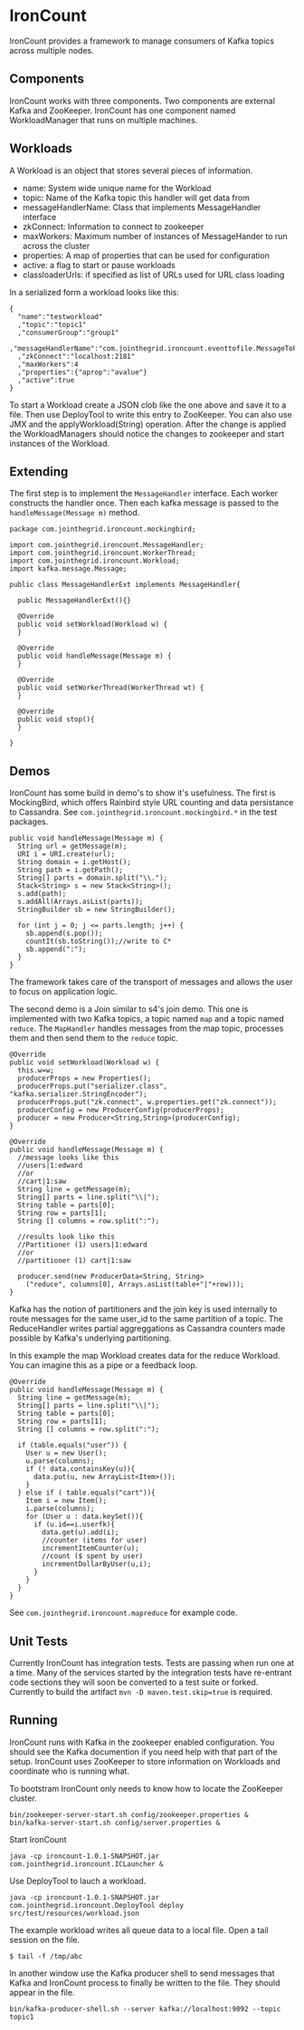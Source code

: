 IronCount
=============

IronCount provides a framework to manage consumers of Kafka topics across multiple nodes.

Components
-----
IronCount works with three components. Two components are external Kafka and ZooKeeper. IronCount
has one component named WorkloadManager that runs on multiple machines. 

Workloads
-----

A Workload is an object that stores several pieces of information.

* name: System wide unique name for the Workload
* topic: Name of the Kafka topic this handler will get data from
* messageHandlerName: Class that implements MessageHandler interface 
* zkConnect: Information to connect to zookeeper
* maxWorkers: Maximum number of instances of MessageHander to run across the cluster
* properties: A map of properties that can be used for configuration
* active: a flag to start or pause workloads
* classloaderUrls: if specified as list of URLs used for URL class loading

In a serialized form a workload looks like this:

    {
      "name":"testworkload"
      ,"topic":"topic1"
      ,"consumerGroup":"group1"
      ,"messageHandlerName":"com.jointhegrid.ironcount.eventtofile.MessageToFileHandler"
      ,"zkConnect":"localhost:2181"
      ,"maxWorkers":4
      ,"properties":{"aprop":"avalue"}
      ,"active":true
    }

To start a Workload create a JSON clob like the one above and save it to a file. Then use
DeployTool to write this entry to ZooKeeper. You can also use JMX and the applyWorkload(String) operation. 
After the change is applied the WorkloadManagers should notice
the changes to zookeeper and start instances of the Workload.

Extending
-----

The first step is to implement the `MessageHandler` interface. Each worker constructs the handler
once. Then each kafka message is passed to the `handleMessage(Message m)` method. 

    package com.jointhegrid.ironcount.mockingbird;

    import com.jointhegrid.ironcount.MessageHandler;
    import com.jointhegrid.ironcount.WorkerThread;
    import com.jointhegrid.ironcount.Workload;
    import kafka.message.Message;

    public class MessageHandlerExt implements MessageHandler{

      public MessageHandlerExt(){}

      @Override
      public void setWorkload(Workload w) {
      }

      @Override
      public void handleMessage(Message m) {
      }

      @Override
      public void setWorkerThread(WorkerThread wt) {
      }
    
      @Override
      public void stop(){
      }

    }

Demos
-----

IronCount has some build in demo's to show it's usefulness. The first is MockingBird, which offers Rainbird 
style URL counting and data persistance to Cassandra. See `com.jointhegrid.ironcount.mockingbird.*` in the 
test packages.

    public void handleMessage(Message m) {
      String url = getMessage(m);
      URI i = URI.create(url);
      String domain = i.getHost();
      String path = i.getPath();
      String[] parts = domain.split("\\.");
      Stack<String> s = new Stack<String>();
      s.add(path);
      s.addAll(Arrays.asList(parts));
      StringBuilder sb = new StringBuilder();

      for (int j = 0; j <= parts.length; j++) {
        sb.append(s.pop());
        countIt(sb.toString());//write to C*
        sb.append(":");
      }
    }

The framework takes care of the transport of messages and allows the user to focus on application logic.

The second demo is a Join similar to s4's join demo. This one is implemented with two Kafka topics,
a topic named `map` and a topic named `reduce`. The `MapHandler` handles messages from the map topic, processes
them and then send them to the `reduce` topic. 

    @Override
    public void setWorkload(Workload w) {
      this.w=w;
      producerProps = new Properties();
      producerProps.put("serializer.class", "kafka.serializer.StringEncoder");
      producerProps.put("zk.connect", w.properties.get("zk.connect"));
      producerConfig = new ProducerConfig(producerProps);
      producer = new Producer<String,String>(producerConfig);
    }

    @Override
    public void handleMessage(Message m) {
      //message looks like this
      //users|1:edward
      //or
      //cart|1:saw
      String line = getMessage(m);
      String[] parts = line.split("\\|");
      String table = parts[0];
      String row = parts[1];
      String [] columns = row.split(":");

      //results look like this
      //Partitioner (1) users|1:edward
      //or
      //partitioner (1) cart|1:saw

      producer.send(new ProducerData<String, String>
        ("reduce", columns[0], Arrays.asList(table+"|"+row)));
    }

Kafka has the notion of partitioners and the join key is used internally to route 
messages for the same user_id to the same partition of a topic.  The ReduceHandler writes
partial aggreggations as Cassandra counters made possible by Kafka's underlying partitioning. 

In this example the map Workload creates data for the reduce Workload. You can imagine this
as a pipe or a feedback loop.

    @Override
    public void handleMessage(Message m) {
      String line = getMessage(m);
      String[] parts = line.split("\\|");
      String table = parts[0];
      String row = parts[1];
      String [] columns = row.split(":");

      if (table.equals("user")) {
        User u = new User();
        u.parse(columns);
        if (! data.containsKey(u)){
          data.put(u, new ArrayList<Item>());
        }
      } else if ( table.equals("cart")){
        Item i = new Item();
        i.parse(columns);
        for (User u : data.keySet()){
          if (u.id==i.userfk){
            data.get(u).add(i);
            //counter (items for user)
            incrementItemCounter(u);
            //count ($ spent by user)
            incrementDollarByUser(u,i);
          }
        }
      }
    }

See `com.jointhegrid.ironcount.mapreduce` for example code.

Unit Tests
-----

Currently IronCount has integration tests. Tests are passing when run one at a time.
Many of the services started by the integration tests have re-entrant code
sections they will soon be converted to a test suite or forked. Currently to build the 
artifact `mvn -D maven.test.skip=true` is required.

Running
-----

IronCount runs with Kafka in the zookeeper enabled configuration. You should see the 
Kafka documention if you need help with that part of the setup. IronCount uses ZooKeeper
to store information on Workloads and coordinate who is running what.

To bootstram IronCount only needs to know how to locate the ZooKeeper cluster.

    bin/zookeeper-server-start.sh config/zookeeper.properties &
    bin/kafka-server-start.sh config/server.properties &

Start IronCount

    java -cp ironcount-1.0.1-SNAPSHOT.jar com.jointhegrid.ironcount.ICLauncher &

Use DeployTool to lauch a workload.
 
    java -cp ironcount-1.0.1-SNAPSHOT.jar com.jointhegrid.ironcount.DeployTool deploy src/test/resources/workload.json

The example workload writes all queue data to a local file. Open a tail session on the file.

    $ tail -f /tmp/abc

In another window use the Kafka producer shell to send messages that Kafka and IronCount process to finally be written to the file. They should appear in the file.

    bin/kafka-producer-shell.sh --server kafka://localhost:9092 --topic topic1



